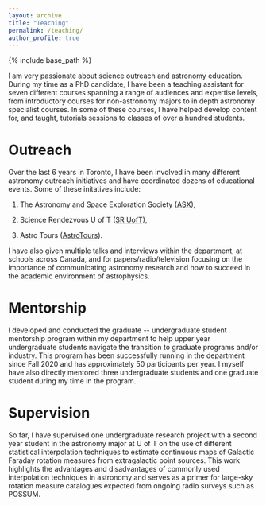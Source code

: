 ```yaml
---
layout: archive
title: "Teaching"
permalink: /teaching/
author_profile: true
---
```


{% include base_path %}

I am very passionate about science outreach and astronomy education. During my time as a PhD candidate, I have been a teaching assistant for seven different courses spanning a range of audiences and 
expertise levels, from introductory courses for non-astronomy majors to in depth astronomy specialist courses. In some of these courses, I have helped develop content for, and taught, tutorials sessions
to classes of over a hundred students.

Outreach
=====

Over the last 6 years in Toronto, I have been involved in many different astronomy outreach initiatives and have coordinated dozens of educational events. Some of these initatives include:

1. The Astronomy and Space Exploration Society ([ASX](http://asx.sa.utoronto.ca/)),

2. Science Rendezvous U of T ([SR UofT](http://www.sciencerendezvousuoft.ca/)),

3. Astro Tours ([AstroTours](https://www.astro.utoronto.ca/astrotours/)).

I have also given multiple talks and interviews within the department, at schools across Canada, and for papers/radio/television focusing on the importance of communicating astronomy research and how
to succeed in the academic environment of astrophysics.

Mentorship
=====

I developed and conducted the graduate -- undergraduate student mentorship program within my department to help upper year undergraduate students navigate the transition to graduate programs and/or 
industry. This program has been successfully running in the department since Fall 2020 and has approximately 50 participants per year. I myself have also directly mentored three undergraduate students and one graduate student during my time in the program.

Supervision
=====

So far, I have supervised one undergraduate research project with a second year student in the astronomy major at U of T on the use of different statistical interpolation techniques to estimate continuous maps of Galactic Faraday rotation measures from extragalactic point sources. This work highlights the advantages and disadvantages of commonly used interpolation techniques in astronomy and serves as a primer for large-sky rotation measure catalogues expected from ongoing radio surveys such as POSSUM.
